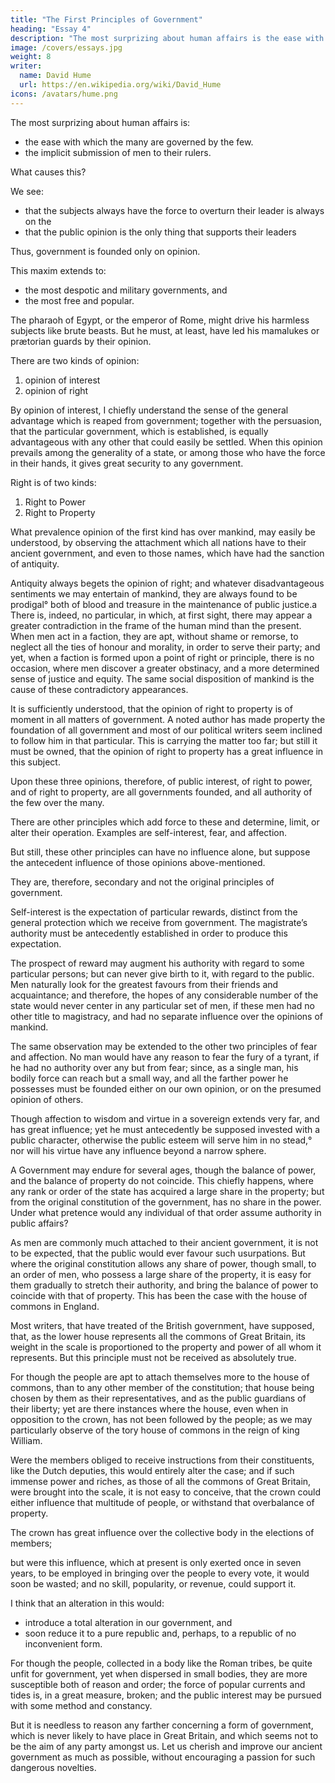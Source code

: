 ```yaml
---
title: "The First Principles of Government"
heading: "Essay 4"
description: "The most surprizing about human affairs is the ease with which the many are governed by the few and the implicit submission of men to their rulers"
image: /covers/essays.jpg
weight: 8
writer:
  name: David Hume
  url: https://en.wikipedia.org/wiki/David_Hume
icons: /avatars/hume.png
--- 
```




The most surprizing about human affairs is:
- the ease with which the many are governed by the few.
- the implicit submission of men to their rulers. 

What causes this?

We see:
- that the subjects always have the force to overturn their leader is always on the 
- that the public opinion is the only thing that supports their leaders 

Thus, government is founded only on opinion.

This maxim extends to:
- the most despotic and military governments, and
- the most free and popular. 

The pharaoh of Egypt, or the emperor of Rome, might drive his harmless subjects like brute beasts. But he must, at least, have led his mamalukes or prætorian guards by their opinion.

There are two kinds of opinion:
1. opinion of interest
2. opinion of right 

By opinion of interest, I chiefly understand the sense of the general advantage which is reaped from government; together with the persuasion, that the particular government, which is established, is equally advantageous with any other that could easily be settled. When this opinion prevails among the generality of a state, or among those who have the force in their hands, it gives great security to any government.

Right is of two kinds:
1. Right to Power
2. Right to Property

What prevalence opinion of the first kind has over mankind, may easily be understood, by observing the attachment which all nations have to their ancient government, and even to those names, which have had the sanction of antiquity. 

Antiquity always begets the opinion of right; and whatever disadvantageous sentiments we may entertain of mankind, they are always found to be prodigal° both of blood and treasure in the maintenance of public justice.a There is, indeed, no particular, in which, at first sight, there may appear a greater contradiction in the frame of the human mind than the present. When men act in a faction, they are apt, without shame or remorse, to neglect all the ties of honour and morality, in order to serve their party; and yet, when a faction is formed upon a point of right or principle, there is no occasion, where men discover a greater obstinacy, and a more determined sense of justice and equity. The same social disposition of mankind is the cause of these contradictory appearances.

It is sufficiently understood, that the opinion of right to property is of moment in all matters of government. A noted author has made property the foundation of all government and most of our political writers seem inclined to follow him in that particular. This is carrying the matter too far; but still it must be owned, that the opinion of right to property has a great influence in this subject.

Upon these three opinions, therefore, of public interest, of right to power, and of right to property, are all governments founded, and all authority of the few over the many. 

There are other principles which add force to these and determine, limit, or alter their operation. Examples are self-interest, fear, and affection. 

But still, these other principles can have no influence alone, but suppose the antecedent influence of those opinions above-mentioned. 

They are, therefore, secondary and not the original principles of government.

Self-interest is the expectation of particular rewards, distinct from the general protection which we receive from government. The magistrate’s authority must be antecedently established in order to produce this expectation. 

The prospect of reward may augment his authority with regard to some particular persons; but can never give birth to it, with regard to the public. Men naturally look for the greatest favours from their friends and acquaintance; and therefore, the hopes of any considerable number of the state would never center in any particular set of men, if these men had no other title to magistracy, and had no separate influence over the opinions of mankind. 

The same observation may be extended to the other two principles of fear and affection. No man would have any reason to fear the fury of a tyrant, if he had no authority over any but from fear; since, as a single man, his bodily force can reach but a small way, and all the farther power he possesses must be founded either on our own opinion, or on the presumed opinion of others. 

Though affection to wisdom and virtue in a sovereign extends very far, and has great influence; yet he must antecedently be supposed invested with a public character, otherwise the public esteem will serve him in no stead,° nor will his virtue have any influence beyond a narrow sphere.

A Government may endure for several ages, though the balance of power, and the balance of property do not coincide. This chiefly happens, where any rank or order of the state has acquired a large share in the property; but from the original constitution of the government, has no share in the power. Under what pretence would any individual of that order assume authority in public affairs? 

As men are commonly much attached to their ancient government, it is not to be expected, that the public would ever favour such usurpations. But where the original constitution allows any share of power, though small, to an order of men, who possess a large share of the property, it is easy for them gradually to stretch their authority, and bring the balance of power to coincide with that of property. This has been the case with the house of commons in England.

Most writers, that have treated of the British government, have supposed, that, as the lower house represents all the commons of Great Britain, its weight in the scale is proportioned to the property and power of all whom it represents. But this principle must not be received as absolutely true. 

For though the people are apt to attach themselves more to the house of commons, than to any other member of the constitution; that house being chosen by them as their representatives, and as the public guardians of their liberty; yet are there instances where the house, even when in opposition to the crown, has not been followed by the people; as we may particularly observe of the tory house of commons in the reign of king William. 

Were the members obliged to receive instructions from their constituents, like the Dutch deputies, this would entirely alter the case; and if such immense power and riches, as those of all the commons of Great Britain, were brought into the scale, it is not easy to conceive, that the crown could either influence that multitude of people, or withstand that overbalance of property. 

The crown has great influence over the collective body in the elections of members; 

but were this influence, which at present is only exerted once in seven years, to be employed in bringing over the people to every vote, it would soon be wasted; and no skill, popularity, or revenue, could support it. 

I think that an alteration in this would:
- introduce a total alteration in our government, and
- soon reduce it to a pure republic and, perhaps, to a republic of no inconvenient form. 

For though the people, collected in a body like the Roman tribes, be quite unfit for government, yet when dispersed in small bodies, they are more susceptible both of reason and order; the force of popular currents and tides is, in a great measure, broken; and the public interest may be pursued with some method and constancy. 

But it is needless to reason any farther concerning a form of government, which is never likely to have place in Great Britain, and which seems not to be the aim of any party amongst us. Let us cherish and improve our ancient government as much as possible, without encouraging a passion for such dangerous novelties.